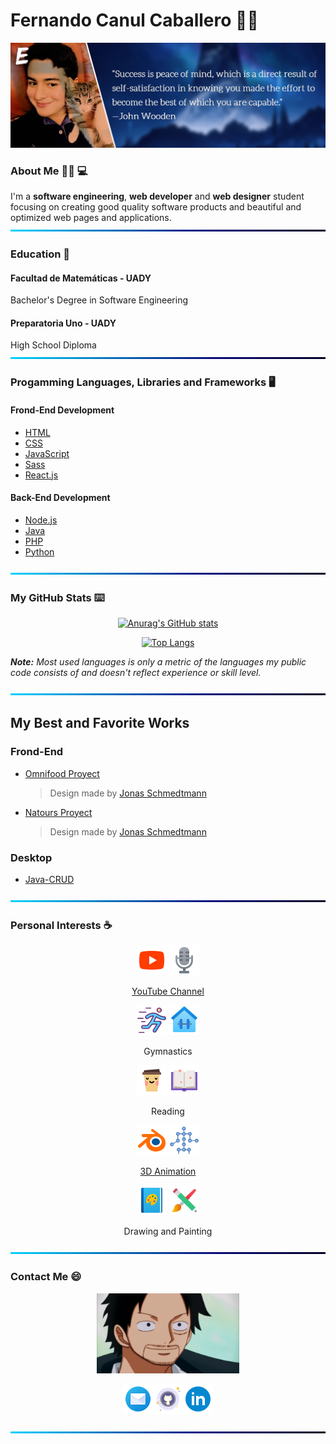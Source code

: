# Fernando Canul Caballero 🙋‍♂️

![BackGround](https://github.com/fismael21/fismael21/blob/main/img/Cover-Quote-1.png)

### About Me 🙆‍♂️ 💻

I'm a **software engineering**, **web developer** and **web designer** student focusing on creating good quality software products and beautiful and optimized web pages and applications.
![BackGround](https://github.com/fismael21/fismael21/blob/main/img/Line.png)

### Education 🏫

#### Facultad de Matemáticas - UADY

Bachelor's Degree in Software Engineering

#### Preparatoria Uno - UADY

High School Diploma
![BackGround](https://github.com/fismael21/fismael21/blob/main/img/Line.png)

### Progamming Languages, Libraries and Frameworks 🖥️

#### Frond-End Development

- [HTML](https://github.com/fismael21/fismael21/blob/main/programming_languages/HTML.md)
- [CSS](https://github.com/fismael21/fismael21/blob/main/programming_languages/CSS.md)
- [JavaScript](https://github.com/fismael21/fismael21/blob/main/programming_languages/JavaScript.md)
- [Sass](https://github.com/fismael21/fismael21/blob/main/programming_languages/Sass.md)
- [React.js](https://github.com/fismael21/fismael21/blob/main/programming_languages/React.md)

<!--
<a href="https://html.com" target="_blank"><img src="https://github.com/fismael21/fismael21/blob/main/img/html.svg" alt="html" width="48" height="48"/></a> <a href="https://www.w3.org/Style/CSS/Overview.en.html" target="_blank"><img src="https://github.com/fismael21/fismael21/blob/main/img/css.svg" alt="css" width="48" height="48"/></a> <a href="https://www.javascript.com" target="_blank"><img src="https://github.com/fismael21/fismael21/blob/main/img/js.svg" alt="javascript" width="48" height="48"/></a> <a href="https://sass-lang.com" target="_blank"><img src="https://github.com/fismael21/fismael21/blob/main/img/sass.svg" alt="sass" width="48" height="48"/></a> <a href="https://reactjs.org" target="_blank"><img src="https://github.com/fismael21/fismael21/blob/main/img/react.svg" alt="react" width="48" height="48"/></a>
-->

#### Back-End Development

- [Node.js](https://github.com/fismael21/fismael21/blob/main/programming_languages/Node.md)
- [Java](https://github.com/fismael21/fismael21/blob/main/programming_languages/Java.md)
- [PHP](https://github.com/fismael21/fismael21/blob/main/programming_languages/PHP.md)
- [Python](https://github.com/fismael21/fismael21/blob/main/programming_languages/Python.md)

<!--
<a href="https://nodejs.org/en" target="_blank"><img src="https://github.com/fismael21/fismael21/blob/main/img/node.js.png" alt="node.js" width="48" height="48"/></a> <a href="https://www.oracle.com/java" target="_blank"><img src="https://github.com/fismael21/fismael21/blob/main/img/java.svg" alt="java" width="48" height="48"/></a> <a href="https://www.php.net" target="_blank"><img src="https://github.com/fismael21/fismael21/blob/main/img/php.svg" alt="php" width="48" height="48"/></a> <a href="https://www.python.org" target="_blank"><img src="https://github.com/fismael21/fismael21/blob/main/img/python.svg" alt="python" width="48" height="48"/></a>
-->

![BackGround](https://github.com/fismael21/fismael21/blob/main/img/Line.png)

### My GitHub Stats ⌨️

<div align="center">

[![Anurag's GitHub stats](https://github-readme-stats.vercel.app/api?username=fismael21&show_icons=true&theme=github_dark)](https://github.com/anuraghazra/github-readme-stats)

  <!--&hide_border=true-->

[![Top Langs](https://github-readme-stats.vercel.app/api/top-langs/?username=fismael21&layout=compact&theme=github_dark)](https://github.com/anuraghazra/github-readme-stats)

</div>

<p><i><b>Note:</b> Most used languages is only a metric of the languages my public code consists of and doesn't reflect experience or skill level.</i></p>

![BackGround](https://github.com/fismael21/fismael21/blob/main/img/Line.png)

## My Best and Favorite Works

### Frond-End

- [Omnifood Proyect](https://github.com/fismael21/Omnifood-Optimizations)
  > Design made by [Jonas Schmedtmann](https://github.com/jonasschmedtmann)
- [Natours Proyect](https://github.com/fismael21/Natours)
  > Design made by [Jonas Schmedtmann](https://github.com/jonasschmedtmann)

### Desktop

- [Java-CRUD](https://github.com/fismael21/Java-CRUD)

![BackGround](https://github.com/fismael21/fismael21/blob/main/img/Line.png)

### Personal Interests ☕

<div align="center">

<img src="https://github.com/fismael21/fismael21/blob/main/img/youtube.svg" alt="youtube" width="48" height="48"/> <img src="https://github.com/fismael21/fismael21/blob/main/img/microphone.png" alt="microphone" width="48" height="48"/>

  <p><a href="https://www.youtube.com/ElegidoOmG" target="_blank">YouTube Channel</a><p/>

<img src="https://github.com/fismael21/fismael21/blob/main/img/running.png" alt="running" width="48" height="48"/> <img src="https://github.com/fismael21/fismael21/blob/main/img/gym.png" alt="gym" width="48" height="48"/>

<p>Gymnastics<p/>

<img src="https://github.com/fismael21/fismael21/blob/main/img/coffee.png" alt="coffee" width="48" height="48"/> <img src="https://github.com/fismael21/fismael21/blob/main/img/book.png" alt="book" width="48" height="48"/>

<p>Reading</p>

<img src="https://github.com/fismael21/fismael21/blob/main/img/blender.svg" alt="blender" width="48" height="48"/> <img src="https://github.com/fismael21/fismael21/blob/main/img/animation.png" alt="animation" width="48" height="48"/>
<a href="https://www.blender.org" target="_blank"><p>3D Animation</p></a>

<img src="https://github.com/fismael21/fismael21/blob/main/img/drawing-2.png" alt="drawing" width="48" height="48"/> <img src="https://github.com/fismael21/fismael21/blob/main/img/drawing.png" alt="drawing" width="48" height="48"/>

<p>Drawing and Painting</p>

</div>

![BackGround](https://github.com/fismael21/fismael21/blob/main/img/Line.png)

### Contact Me 😄

<div align="center">

<a href="#">
<img src="https://github.com/fismael21/fismael21/blob/main/img/gif-1.gif" alt="smile" width="auto" height="128"/>
</a>

<a href="mailto:fernandoismaelcaballero@gmail.com" target="_blank"><img src="https://github.com/fismael21/fismael21/blob/main/img/email.png" alt="email" width="48" height="48"/></a><a href="https://github.com/fismael21" target="_blank"><img src="https://github.com/fismael21/fismael21/blob/main/img/github.png" alt="github" width="48" height="48"/></a><a href="https://linkedin.com/in/fernando-canul-caballero-85a09116b" target="_blank"><img src="https://github.com/fismael21/fismael21/blob/main/img/linkedin.png" alt="linkedin" width="48" height="48"/></a>

<div>

![BackGround](https://github.com/fismael21/fismael21/blob/main/img/Line.png)
